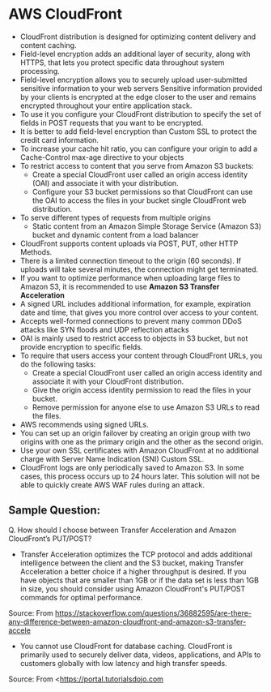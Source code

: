 # AWS CloudFront

- CloudFront distribution is designed for optimizing content delivery and content caching.
- Field-level encryption adds an additional layer of security, along with HTTPS, that lets you protect specific data throughout system processing.
- Field-level encryption allows you to securely upload user-submitted sensitive information to your web servers
Sensitive information provided by your clients is encrypted at the edge closer to the user and remains encrypted throughout your entire application stack.
- To use it you configure your CloudFront distribution to specify the set of fields in POST requests that you want to be encrypted.
- It is better to add field-level encryption than Custom SSL to protect the credit card information.
- To increase your cache hit ratio, you can configure your origin to add a Cache-Control max-age directive to your objects
- To restrict access to content that you serve from Amazon S3 buckets:
  - Create a special CloudFront user called an origin access identity (OAI) and associate it with your distribution.
  - Configure your S3 bucket permissions so that CloudFront can use the OAI to access the files in your bucket single CloudFront web distribution.
- To serve different types of requests from multiple origins
  - Static content from an Amazon Simple Storage Service (Amazon S3) bucket and dynamic content from a load balancer
- CloudFront supports content uploads via POST, PUT, other HTTP Methods.
- There is a limited connection timeout to the origin (60 seconds).  If uploads will take several minutes, the connection might get terminated.
- If you want to optimize performance when uploading large files to Amazon S3, it is recommended to use **Amazon S3 Transfer Acceleration**
- A signed URL includes additional information, for example, expiration date and time, that gives you more control over access to your content.
- Accepts well-formed connections to prevent many common DDoS attacks like SYN floods and UDP reflection attacks
- OAI is mainly used to restrict access to objects in S3 bucket, but not provide encryption to specific fields.
- To require that users access your content through CloudFront URLs, you do the following tasks:
  - Create a special CloudFront user called an origin access identity and associate it with your CloudFront distribution.
  - Give the origin access identity permission to read the files in your bucket.
  - Remove permission for anyone else to use Amazon S3 URLs to read the files.
- AWS recommends using signed URLs.
- You can set up an origin failover by creating an origin group with two origins with one as the primary origin and the other as the second origin.
- Use your own SSL certificates with Amazon CloudFront at no additional charge with Server Name Indication (SNI) Custom SSL.
- CloudFront logs are only periodically saved to Amazon S3. In some cases, this process occurs up to 24 hours later. This solution will not be able to quickly create AWS WAF rules during an attack.

## Sample Question:

Q. How should I choose between Transfer Acceleration and Amazon CloudFront’s PUT/POST? 

- Transfer Acceleration optimizes the TCP protocol and adds additional intelligence between the client and the S3 bucket, making Transfer Acceleration a better choice if a higher throughput is desired. If you have objects that are smaller than 1GB or if the data set is less than 1GB in size, you should consider using Amazon CloudFront's PUT/POST commands for optimal performance.

Source: From <https://stackoverflow.com/questions/36882595/are-there-any-difference-between-amazon-cloudfront-and-amazon-s3-transfer-accele> 

- You cannot use CloudFront for database caching. CloudFront is primarily used to securely deliver data, videos, applications, and APIs to customers globally with low latency and high transfer speeds.

Source: From <https://portal.tutorialsdojo.com
